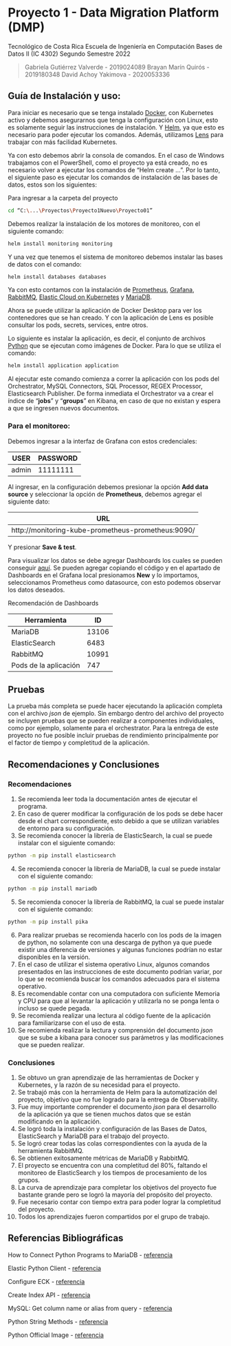 # Proyecto 1 - Data Migration Platform (DMP)
Tecnológico de Costa Rica 
Escuela de Ingeniería en Computación 
Bases de Datos II (IC 4302) 
Segundo Semestre 2022 

> Gabriela Gutiérrez Valverde - 2019024089
> Brayan Marín Quirós - 2019180348
> David Achoy Yakimova - 2020053336


## Guía de Instalación y uso:

Para iniciar es necesario que se tenga instalado [Docker](https://www.docker.com/products/docker-desktop/), con Kubernetes activo y debemos asegurarnos que tenga la configuración con Linux, esto es solamente seguir las instrucciones de instalación. Y [Helm](https://helm.sh/docs/intro/install/), ya que esto es necesario para poder ejecutar los comandos. Además, utilizamos [Lens](https://k8slens.dev/) para trabajar con más facilidad Kubernetes.

Ya con esto debemos abrir la consola de comandos. En el caso de Windows trabajamos con el PowerShell, como el proyecto ya está creado, no es necesario volver a ejecutar los comandos de “Helm create …”.  Por lo tanto, el siguiente paso es ejecutar los comandos de instalación de las bases de datos, estos son los siguientes:

Para ingresar a la carpeta del proyecto

```sh
cd “C:\...\Proyectos\Proyecto1Nuevo\Proyecto01”
```
Debemos realizar la instalación de los motores de monitoreo, con el siguiente comando:
```sh
helm install monitoring monitoring
```
Y una vez que tenemos el sistema de monitoreo debemos instalar las bases de datos con el comando:
```sh
helm install databases databases
```
Ya con esto contamos con la instalación de [Prometheus](https://prometheus.io/), [Grafana](https://grafana.com/), [RabbitMQ](https://www.rabbitmq.com/), [Elastic Cloud on Kubernetes](https://www.elastic.co/guide/en/cloud-on-k8s/current/index.html) y [MariaDB](https://mariadb.org/).

Ahora se puede utilizar la aplicación de Docker Desktop para ver los contenedores que se han creado. Y con la aplicación de Lens es posible consultar los pods, secrets, services, entre otros. 

Lo siguiente es instalar la aplicación, es decir, el conjunto de archivos [Python](https://www.python.org/) que se ejecutan como imágenes de Docker. Para lo que se utiliza el comando:
```sh
helm install application application
```
Al ejecutar este comando comienza a correr la aplicación con los pods del Orchestrator, MySQL Connectors, SQL Processor, REGEX Processor, Elasticsearch Publisher. De forma inmediata el Orchestrator va a crear el índice de “**jobs**” y “**groups**” en Kibana, en caso de que no existan y espera a que se ingresen nuevos documentos.

### Para el monitoreo:

Debemos ingresar a la interfaz de Grafana con estos credenciales:

| USER | PASSWORD |
| ------ | ------ |
| admin | 11111111 |

Al ingresar, en la configuración debemos presionar la opción **Add data source** y seleccionar la opción de **Prometheus**, debemos agregar el siguiente dato:

| URL |
| ------ |
| http://monitoring-kube-prometheus-prometheus:9090/ |

Y presionar **Save & test**.

Para visualizar los datos se debe agregar Dashboards los cuales se pueden conseguir [aquí](https://grafana.com/grafana/dashboards/). Se pueden agregar copiando el código y en el apartado de Dashboards en el Grafana local presionamos **New** y lo importamos, seleccionamos Prometheus como datasource, con esto podemos observar los datos deseados.

Recomendación de Dashboards

| Herramienta | ID |
| ------ | ------ |
| MariaDB | 13106 |
| ElasticSearch | 6483 |
| RabbitMQ | 10991 |
| Pods de la aplicación | 747 |
## Pruebas

La prueba más completa se puede hacer ejecutando la aplicación completa con el archivo _json_ de ejemplo.
Sin embargo dentro del archivo del proyecto se incluyen pruebas que se pueden realizar a componentes individuales, como por ejemplo, solamente para el orchestrator.
Para la entrega de este proyecto no fue posible incluir pruebas de rendimiento principalmente por el factor de tiempo y completitud de la aplicación.

## Recomendaciones y Conclusiones

### Recomendaciones

1. Se recomienda leer toda la documentación antes de ejecutar el programa.
2. En caso de querer modificar la configuración de los pods se debe hacer desde el chart correspondiente, esto debido a que se utilizan variables de entorno para su configuración.
3. Se recomienda conocer la librería de ElasticSearch, la cual se puede instalar con el siguiente comando:
```sh
python -m pip install elasticsearch
```
4. Se recomienda conocer la librería de MariaDB, la cual se puede instalar con el siguiente comando:
```sh
python -m pip install mariadb
```
5. Se recomienda conocer la librería de RabbitMQ, la cual se puede instalar con el siguiente comando:
```sh
python -m pip install pika
```
6. Para realizar pruebas se recomienda hacerlo con los pods de la imagen de python, no solamente con una descarga de python ya que puede existir una diferencia de versiones y algunas funciones podrían no estar disponibles en la versión.
7. En el caso de utilizar el sistema operativo Linux, algunos comandos presentados en las instrucciones de este documento podrían variar, por lo que se recomienda buscar los comandos adecuados para el sistema operativo.
8. Es recomendable contar con una computadora con suficiente Memoria y CPU para que al levantar la aplicación y utilizarla no se ponga lenta o incluso se quede pegada.
9. Se recomienda realizar una lectura al código fuente de la aplicación para familiarizarse con el uso de esta.
10. Se recomienda realizar la lectura y comprensión del documento _json_ que se sube a kibana para conocer sus parámetros y las modificaciones que se pueden realizar.

### Conclusiones

1. Se obtuvo un gran aprendizaje de las herramientas de Docker y Kubernetes, y la razón de su necesidad para el proyecto.
2. Se trabajó más con la herramienta de Helm para la automatización del proyecto, objetivo que no fue logrado para la entrega de Observability.
3. Fue muy importante comprender el documento _json_ para el desarrollo de la aplicación ya que se tienen muchos datos que se están modificando en la aplicación.
4. Se logró toda la instalación y configuración de las Bases de Datos, ElasticSearch y MariaDB para el trabajo del proyecto.
5. Se logró crear todas las colas correspondientes con la ayuda de la herramienta RabbitMQ.
6. Se obtienen exitosamente métricas de MariaDB y RabbitMQ.
7. El proyecto se encuentra con una completitud del 80%, faltando el monitoreo de ElasticSearch y los tiempos de procesamiento de los grupos.
8. La curva de aprendizaje para completar los objetivos del proyecto fue bastante grande pero se logró la mayoría del propósito del proyecto.
9. Fue necesario contar con tiempo extra para poder lograr la completitud del proyecto.
10. Todos los aprendizajes fueron compartidos por el grupo de trabajo.

## Referencias Bibliográficas

How to Connect Python Programs to MariaDB - [referencia](https://mariadb.com/resources/blog/how-to-connect-python-programs-to-mariadb/)

Elastic Python Client - [referencia](https://www.elastic.co/guide/en/elasticsearch/client/python-api/current/index.html)

Configure ECK - [referencia](https://www.elastic.co/guide/en/cloud-on-k8s/2.2/k8s-operator-config.html)

Create Index API - [referencia](https://www.elastic.co/guide/en/elasticsearch/reference/current/indices-create-index.html)

MySQL: Get column name or alias from query - [referencia](https://stackoverflow.com/questions/5010042/mysql-get-column-name-or-alias-from-query)

Python String Methods - [referencia](https://www.w3schools.com/python/python_ref_string.asp)

Python Official Image - [referencia](https://hub.docker.com/_/python)

